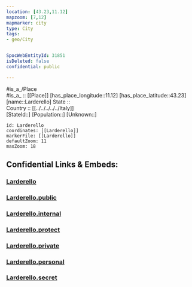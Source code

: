 ```yaml
---
location: [43.23,11.12] 
mapzoom: [7,12] 
mapmarker: city 
type: City
tags:
- geo/City


SpocWebEntityId: 31851
isDeleted: false
confidential: public

---
```

#is_a_/Place  
#is_a_ :: [[Place]] 
[has_place_longitude::11.12] 
[has_place_latitude::43.23] 
[name::Larderello] 
State ::  
Country :: [[../../../../../Italy]]  
[StateId::] 
[Population::] 
[Unknown::] 


```leaflet
id: Larderello
coordinates: [[Larderello]] 
markerFile: [[Larderello]] 
defaultZoom: 11 
maxZoom: 18
```


## Confidential Links & Embeds: 

### [Larderello](/_Standards/Earth/Continent/Europe/Europe~South/Italy/regions~Italy/Tuscany/Siena.Province/City/Larderello.md) 

### [Larderello.public](/_public/Earth/Continent/Europe/Europe~South/Italy/regions~Italy/Tuscany/Siena.Province/City/Larderello.public.md) 

### [Larderello.internal](/_internal/Earth/Continent/Europe/Europe~South/Italy/regions~Italy/Tuscany/Siena.Province/City/Larderello.internal.md) 

### [Larderello.protect](/_protect/Earth/Continent/Europe/Europe~South/Italy/regions~Italy/Tuscany/Siena.Province/City/Larderello.protect.md) 

### [Larderello.private](/_private/Earth/Continent/Europe/Europe~South/Italy/regions~Italy/Tuscany/Siena.Province/City/Larderello.private.md) 

### [Larderello.personal](/_personal/Earth/Continent/Europe/Europe~South/Italy/regions~Italy/Tuscany/Siena.Province/City/Larderello.personal.md) 

### [Larderello.secret](/_secret/Earth/Continent/Europe/Europe~South/Italy/regions~Italy/Tuscany/Siena.Province/City/Larderello.secret.md)

